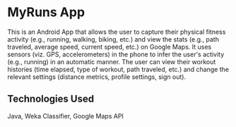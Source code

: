 # MyRuns App

This is an Android App that allows the user to capture their physical fitness activity (e.g., running, walking, biking, etc.) and view the stats (e.g., path traveled, average speed, current speed, etc.) on Google Maps. It uses sensors (viz. GPS, accelerometers) in the phone to infer the user's activity (e.g., running) in an automatic manner. The user can view their workout histories (time elapsed, type of workout, path traveled, etc.) and change the relevant settings (distance metrics, profile settings, sign out).

## Technologies Used

Java, Weka Classifier, Google Maps API
